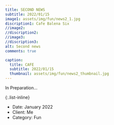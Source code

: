 ```yaml
---
title: SECOND NEWS
subtitle: 2022/01/15
image1: assets/img/fun/news2_1.jpg
discription1: Cafe Balena Six
//image2: 
//discription2: 
//image3: 
//discription3: 
alt: Second news
comments: true

caption:
  title: CAFE
  subtitle: 2022/01/15
  thumbnail: assets/img/fun/news2_thumbnail.jpg
---
```

In Preparation...

{:.list-inline}
- Date: January 2022
- Client: Me
- Category: Fun


